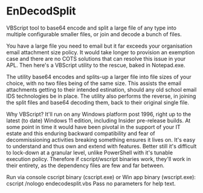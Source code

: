 # EnDecodSplit
VBScript tool to base64 encode and split a large file of any type into multiple configurable smaller files, or join and decode a bunch of files.

You have a large file you need to email but it far exceeds your organisation email attachment size policy.
It would take longer to provision an exemption case and there are no COTS solutions that can resolve this issue in your APL.
Then here's a VBScript utility to the rescue, baked in Notepad.exe.

The utility base64 encodes and splits-up a larger file into file sizes of your choice, with no two files being of the same size.  This assists the email attachments getting to their intended estination, should any old school email IDS technologies be in place.
The utility also performs the reverse, in joining the split files and base64 decoding them, back to their original single file.

Why VBScript? It'll run on any Windows platform post 1996, right up to the latest (to date) Windows 11 edition, including Insider pre-release builds.  At some point in time it would have been pivotal in the support of your IT estate and this enduring backward compatibility and fear of decommissioning activities breaking something ensures it lives on.  It's easy to understand and thus own and extend with features.  Better still it's difficult to lock-down at a granular level, unlike PowerShell with it's tunable execution policy.  Therefore if cscript/wscript binaries work, they'll work in their entirety, as the dependency files are few and far between. 

Run via console cscript binary (cscript.exe) or Win app binary (wscript.exe):  cscript /nologo endecodesplit.vbs
Pass no parameters for help text.
